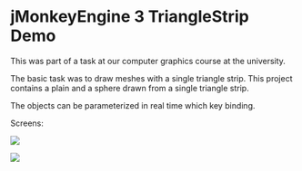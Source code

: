 # jMonkeyEngine 3 TriangleStrip Demo

This was part of a task at our computer graphics course at the university.

The basic task was to draw meshes with a single triangle strip.
This project contains a plain and a sphere drawn from a single triangle strip.

The objects can be parameterized in real time which key binding.

Screens:

![](https://github.com/srad/JME3_TriangleStrip_Demo/raw/master/screenshots/plane.png)

![](https://github.com/srad/JME3_TriangleStrip_Demo/raw/master/screenshots/sphere.png)